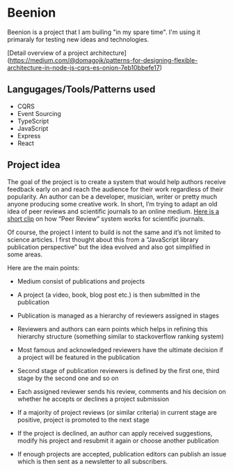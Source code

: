 # Beenion
Beenion is a project that I am builing "in my spare time".
I'm using it primaraly for testing new ideas and technologies.

[Detail overview of a project architecture] (https://medium.com/@domagojk/patterns-for-designing-flexible-architecture-in-node-js-cqrs-es-onion-7eb10bbefe17)

## Langugages/Tools/Patterns used
- CQRS
- Event Sourcing
- TypeScript
- JavaScript
- Express
- React

## Project idea
The goal of the project is to create a system that would help authors receive feedback early on and reach the audience for their work regardless of their popularity.
An author can be a developer, musician, writer or pretty much anyone producing some creative work.
In short, I’m trying to adapt an old idea of peer reviews and scientific journals to an online medium.
[Here is a short clip](https://www.youtube.com/watch?time_continue=40) on how “Peer Review” system works for scientific journals.

Of course, the project I intent to build is not the same and it’s not limited to science articles.
I first thought about this from a “JavaScript library publication perspective” but the idea evolved and also got simplified in some areas.

Here are the main points:

- Medium consist of publications and projects

- A project (a video, book, blog post etc.) is then submitted in the publication

- Publication is managed as a hierarchy of reviewers assigned in stages

- Reviewers and authors can earn points which helps in refining this hierarchy structure (something similar to stackoverflow ranking system)

- Most famous and acknowledged reviewers have the ultimate decision if a project will be featured in the publication

- Second stage of publication reviewers is defined by the first one, third stage by the second one and so on

- Each assigned reviewer sends his review, comments and his decision on whether he accepts or declines a project submission

- If a majority of project reviews (or similar criteria) in current stage are positive, project is promoted to the next stage

- If the project is declined, an author can apply received suggestions, modify his project and resubmit it again or choose another publication

- If enough projects are accepted, publication editors can publish an issue which is then sent as a newsletter to all subscribers.
